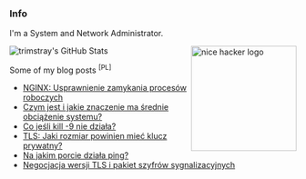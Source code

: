 ### Info

I'm a System and Network Administrator.

<a href="https://jerrygamblin.com/"><img alt="nice hacker logo" src="https://media.giphy.com/media/UqxVRm1IaaIGk/giphy.gif" align="right" height="185" weight="150" /></a>

![trimstray's GitHub Stats](https://github-readme-stats.vercel.app/api?username=trimstray&show_icons=true&theme=vue&icon_color=95A5A6&title_color=F1C40F&hide_border=1)

Some of my blog posts <sup>[PL]</sup>

<!-- BLOG-POST-LIST:START -->
- [NGINX: Usprawnienie zamykania procesów roboczych](https://blkcipher.pl/posts/2017-01-02-nginx-usprawnienie_zamykania_procesow_roboczych/)
- [Czym jest i jakie znaczenie ma średnie obciążenie systemu?](https://blkcipher.pl/posts/2020-06-10-czym_jest_i_jakie_znaczenie_ma_srednie_obciazenie_systemu/)
- [Co jeśli kill -9 nie działa?](https://blkcipher.pl/posts/2017-07-02-co_jesli_kill_9_nie_dziala/)
- [TLS: Jaki rozmiar powinien mieć klucz prywatny?](https://blkcipher.pl/posts/2020-03-06-tls-jaki_rozmiar_powinien_miec_klucz_prywatny/)
- [Na jakim porcie działa ping?](https://blkcipher.pl/posts/2019-05-02-na_jakim_porcie_dziala_ping/)
- [Negocjacja wersji TLS i pakiet szyfrów sygnalizacyjnych](https://blkcipher.pl/posts/2020-04-14-negocjacja_wersji_tls_i_pakiet_szyfrow_sygnalizacyjnych/)
<!-- BLOG-POST-LIST:END -->
